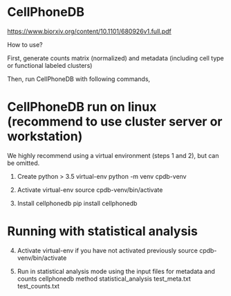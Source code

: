 # CellPhoneDB

https://www.biorxiv.org/content/10.1101/680926v1.full.pdf

How to use?

First, generate counts matrix (normalized) and metadata (including cell type or functional labeled clusters)

Then, run CellPhoneDB with following commands,

# CellPhoneDB run on linux (recommend to use cluster server or workstation)
We highly recommend using a virtual environment (steps 1 and 2), but can be omitted.

1. Create python > 3.5 virtual-env
python -m venv cpdb-venv


2. Activate virtual-env
source cpdb-venv/bin/activate


3. Install cellphonedb
pip install cellphonedb

# Running with statistical analysis
4. Activate virtual-env if you have not activated previously
source cpdb-venv/bin/activate


5. Run in statistical analysis mode using the input files for metadata and counts
cellphonedb method statistical_analysis test_meta.txt test_counts.txt
